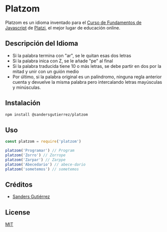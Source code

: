 # Platzom

Platzom es un idioma inventado para el [Curso de Fundamentos de Javascript](https://platzi.com/js) de [Platzi](https://platzi.com), el mejor lugar de educación online.

## Descripción del Idioma

-   Si la palabra termina con "ar", se le quitan esas dos letras
-   Si la palabra inica con Z, se le añade "pe" al final
-   Si la palabra traducida tiene 10 o más letras, se debe partir en dos por la mitad y unir con un guión medio
-   Por último, si la palabra original es un palíndromo, ninguna regla anterior cuenta y devuelve la misma palabra
    pero intercalando letras mayúsculas y minúsculas.

## Instalación

```bash
npm install @sandersgutierrez/platzom
```

## Uso

```javascript
const platzom = require('platzom')

platzom('Programar') // Program
platzom('Zorro') // Zorrope
platzom('Zarpar') // Zarppe
platzom('Abecedario') // abece-dario
platzom('sometemos') // sometemos
```

## Créditos

-   [Sanders Gutiérrez](https://sandersgutierrez.github.io)

## License

[MIT](https://opensource.org/licenses/MIT)
